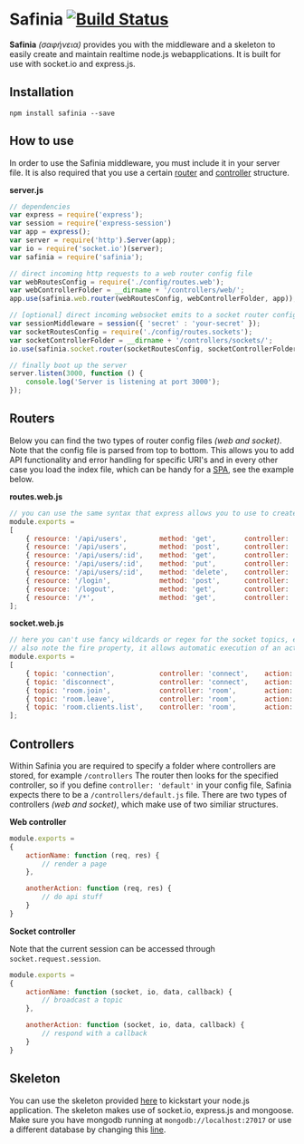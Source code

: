 # Safinia [![Build Status](https://travis-ci.org/MistAEGIS/Safinia.svg?branch=master)](https://travis-ci.org/MistAEGIS/Safinia)
**Safinia** _(σαφήνεια)_ provides you with the middleware and a skeleton to easily create and maintain realtime node.js webapplications. It is built for use with socket.io and express.js.

## Installation

    npm install safinia --save

## How to use
In order to use the Safinia middleware, you must include it in your server file.
It is also required that you use a certain [router](https://github.com/MistAEGIS/Safinia#routers) and [controller](https://github.com/MistAEGIS/Safinia#controllers) structure.

**server.js**
```javascript
// dependencies
var express = require('express');
var session = require('express-session')
var app = express();
var server = require('http').Server(app);
var io = require('socket.io')(server);
var safinia = require('safinia');

// direct incoming http requests to a web router config file
var webRoutesConfig = require('./config/routes.web');
var webControllerFolder = __dirname + '/controllers/web/';
app.use(safinia.web.router(webRoutesConfig, webControllerFolder, app));

// [optional] direct incoming websocket emits to a socket router config file
var sessionMiddleware = session({ 'secret' : 'your-secret' });
var socketRoutesConfig = require('./config/routes.sockets');
var socketControllerFolder = __dirname + '/controllers/sockets/';
io.use(safinia.socket.router(socketRoutesConfig, socketControllerFolder, io, sessionMiddleware));

// finally boot up the server
server.listen(3000, function () {
    console.log('Server is listening at port 3000');
});

```

## Routers
Below you can find the two types of router config files _(web and socket)_.
Note that the config file is parsed from top to bottom. This allows you to add API functionality and error handling for specific URI's and in every other case you load the index file, which can be handy for a [SPA](https://nl.wikipedia.org/wiki/Single_Page_Application), see the example below.

**routes.web.js**
```javascript
// you can use the same syntax that express allows you to use to create resource URI's, regex is supported
module.exports =
[
    { resource: '/api/users',        method: 'get',       controller: 'user',       action: 'list'        },
    { resource: '/api/users',        method: 'post',      controller: 'user',       action: 'add'         },
    { resource: '/api/users/:id',    method: 'get',       controller: 'user',       action: 'get'         },
    { resource: '/api/users/:id',    method: 'put',       controller: 'user',       action: 'update'      },
    { resource: '/api/users/:id',    method: 'delete',    controller: 'user',       action: 'delete'      },
    { resource: '/login',            method: 'post',      controller: 'session',    action: 'authorize'   },
    { resource: '/logout',           method: 'get',       controller: 'session',    action: 'unauthorize' },
    { resource: '/*',                method: 'get',       controller: 'index',      action: 'index'       }
];
```

**socket.web.js**
```javascript
// here you can't use fancy wildcards or regex for the socket topics, every topic is a fixed string
// also note the fire property, it allows automatic execution of an action upon socket connection
module.exports =
[
    { topic: 'connection',           controller: 'connect',    action:    'connected',    fire: true },
    { topic: 'disconnect',           controller: 'connect',    action:    'disconnected'             },
    { topic: 'room.join',            controller: 'room',       action:    'join'                     },
    { topic: 'room.leave',           controller: 'room',       action:    'leave'                    },
    { topic: 'room.clients.list',    controller: 'room',       action:    'listConnectedClients'     },
];
```

## Controllers
Within Safinia you are required to specify a folder where controllers are stored, for example `/controllers`
The router then looks for the specified controller, so if you define `controller: 'default'` in your config file, Safinia expects there to be a `/controllers/default.js` file. 
There are two types of controllers _(web and socket)_, which make use of two similiar structures.

**Web controller**
```javascript
module.exports =
{
    actionName: function (req, res) {
        // render a page
    },

    anotherAction: function (req, res) {
        // do api stuff
    }
}
```

**Socket controller**

Note that the current session can be accessed through `socket.request.session`.
```javascript
module.exports =
{
    actionName: function (socket, io, data, callback) {
        // broadcast a topic
    },

    anotherAction: function (socket, io, data, callback) {
        // respond with a callback
    }
}
```


## Skeleton
You can use the skeleton provided [here](https://github.com/MistAEGIS/Safinia/tree/master/skeleton) to kickstart your node.js application. The skeleton makes use of socket.io, express.js and mongoose. Make sure you have mongodb running at `mongodb://localhost:27017` or use a different database by changing this [line](https://github.com/MistAEGIS/Safinia/blob/master/skeleton/config/settings.js#L4).
